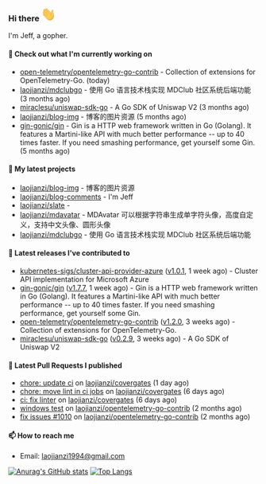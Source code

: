 ### Hi there <img src="https://raw.githubusercontent.com/laojianzi/laojianzi/main/wave.gif" width="30px">

I'm Jeff, a gopher.

#### 👷 Check out what I'm currently working on

- [open-telemetry/opentelemetry-go-contrib](https://github.com/open-telemetry/opentelemetry-go-contrib) - Collection of extensions for OpenTelemetry-Go. (today)
- [laojianzi/mdclubgo](https://github.com/laojianzi/mdclubgo) - 使用 Go 语言技术栈实现 MDClub 社区系统后端功能 (3 months ago)
- [miraclesu/uniswap-sdk-go](https://github.com/miraclesu/uniswap-sdk-go) - A Go SDK of Uniswap V2 (3 months ago)
- [laojianzi/blog-img](https://github.com/laojianzi/blog-img) - 博客的图片资源 (5 months ago)
- [gin-gonic/gin](https://github.com/gin-gonic/gin) - Gin is a HTTP web framework written in Go (Golang). It features a Martini-like API with much better performance -- up to 40 times faster. If you need smashing performance, get yourself some Gin. (5 months ago)

#### 🌱 My latest projects

- [laojianzi/blog-img](https://github.com/laojianzi/blog-img) - 博客的图片资源
- [laojianzi/blog-comments](https://github.com/laojianzi/blog-comments) - I&#39;m Jeff
- [laojianzi/slate](https://github.com/laojianzi/slate) - 
- [laojianzi/mdavatar](https://github.com/laojianzi/mdavatar) - MDAvatar 可以根据字符串生成单字符头像，高度自定义，支持中文头像、圆形头像
- [laojianzi/mdclubgo](https://github.com/laojianzi/mdclubgo) - 使用 Go 语言技术栈实现 MDClub 社区系统后端功能

#### 🔭 Latest releases I've contributed to

- [kubernetes-sigs/cluster-api-provider-azure](https://github.com/kubernetes-sigs/cluster-api-provider-azure) ([v1.0.1](https://github.com/kubernetes-sigs/cluster-api-provider-azure/releases/tag/v1.0.1), 1 week ago) - Cluster API implementation for Microsoft Azure
- [gin-gonic/gin](https://github.com/gin-gonic/gin) ([v1.7.7](https://github.com/gin-gonic/gin/releases/tag/v1.7.7), 1 week ago) - Gin is a HTTP web framework written in Go (Golang). It features a Martini-like API with much better performance -- up to 40 times faster. If you need smashing performance, get yourself some Gin.
- [open-telemetry/opentelemetry-go-contrib](https://github.com/open-telemetry/opentelemetry-go-contrib) ([v1.2.0](https://github.com/open-telemetry/opentelemetry-go-contrib/releases/tag/v1.2.0), 3 weeks ago) - Collection of extensions for OpenTelemetry-Go.
- [miraclesu/uniswap-sdk-go](https://github.com/miraclesu/uniswap-sdk-go) ([v0.2.9](https://github.com/miraclesu/uniswap-sdk-go/releases/tag/v0.2.9), 3 weeks ago) - A Go SDK of Uniswap V2

#### 🔨 Latest Pull Requests I published

- [chore: update ci](https://github.com/laojianzi/covergates/pull/8) on [laojianzi/covergates](https://github.com/laojianzi/covergates) (1 day ago)
- [chore: move lint in ci jobs](https://github.com/laojianzi/covergates/pull/7) on [laojianzi/covergates](https://github.com/laojianzi/covergates) (6 days ago)
- [ci: fix linter](https://github.com/laojianzi/covergates/pull/6) on [laojianzi/covergates](https://github.com/laojianzi/covergates) (6 days ago)
- [windows test](https://github.com/laojianzi/opentelemetry-go-contrib/pull/3) on [laojianzi/opentelemetry-go-contrib](https://github.com/laojianzi/opentelemetry-go-contrib) (2 months ago)
- [fix issues #1010](https://github.com/laojianzi/opentelemetry-go-contrib/pull/2) on [laojianzi/opentelemetry-go-contrib](https://github.com/laojianzi/opentelemetry-go-contrib) (2 months ago)

#### 📫 How to reach me

- Email: laojianzi1994@gmail.com

[![Anurag's GitHub stats](https://github-readme-stats.vercel.app/api?username=laojianzi&count_private=true&show_icons=true&theme=vue-dark&include_all_commits=true)](https://github.com/laojianzi/laojianzi)
[![Top Langs](https://github-readme-stats.vercel.app/api/top-langs/?username=laojianzi&theme=vue-dark)](https://github.com/laojianzi/laojianzi)
